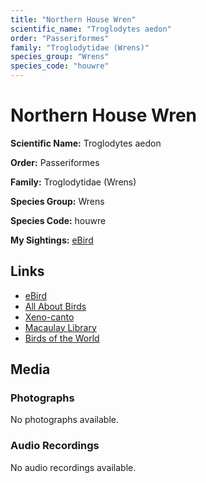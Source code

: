 ```yaml
---
title: "Northern House Wren"
scientific_name: "Troglodytes aedon"
order: "Passeriformes"
family: "Troglodytidae (Wrens)"
species_group: "Wrens"
species_code: "houwre"
---
```


# Northern House Wren

**Scientific Name:** Troglodytes aedon

**Order:** Passeriformes

**Family:** Troglodytidae (Wrens)

**Species Group:** Wrens

**Species Code:** houwre

**My Sightings:** [eBird](https://ebird.org/lifelist?r=world&time=life&spp=houwre)

## Links
* [eBird](https://ebird.org/species/houwre) 
* [All About Birds](https://www.allaboutbirds.org/guide/houwre) 
* [Xeno-canto](https://www.xeno-canto.org/species/troglodytes-aedon) 
* [Macaulay Library](https://search.macaulaylibrary.org/catalog?taxonCode=houwre&sort=rating_rank_desc)
* [Birds of the World](https://birdsoftheworld.org/bow/species/houwre)

## Media
### Photographs
No photographs available.

### Audio Recordings
No audio recordings available.

